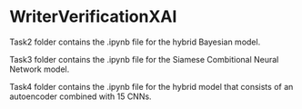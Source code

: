 # WriterVerificationXAI

Task2 folder contains the .ipynb file for the hybrid Bayesian model. 

Task3 folder contains the .ipynb file for the Siamese Combitional Neural Network model.

Task4 folder contains the .ipynb file for the hybrid model that consists of an autoencoder combined with 15 CNNs. 
